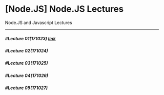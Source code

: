 # [Node.JS] Node.JS Lectures
Node.JS and Javascript Lectures
- - -
##### #Lecture 01(171023) [link](https://github.com/RicheyHans/-Node.js-Node_JS_Lecutre/blob/master/Lectures/171023/171023.md)
##### #Lecture 02(171024)
##### #Lecture 03(171025)
##### #Lecture 04(171026)
##### #Lecture 05(171027)
